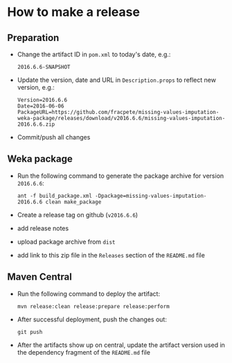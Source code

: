 How to make a release
=====================

Preparation
-----------

* Change the artifact ID in `pom.xml` to today's date, e.g.:

  ```
  2016.6.6-SNAPSHOT
  ```

* Update the version, date and URL in `Description.props` to reflect new
  version, e.g.:

  ```
  Version=2016.6.6
  Date=2016-06-06
  PackageURL=https://github.com/fracpete/missing-values-imputation-weka-package/releases/download/v2016.6.6/missing-values-imputation-2016.6.6.zip
  ```

* Commit/push all changes


Weka package
------------

* Run the following command to generate the package archive for version
  `2016.6.6`:

  ```
  ant -f build_package.xml -Dpackage=missing-values-imputation-2016.6.6 clean make_package
  ```

* Create a release tag on github (`v2016.6.6`)
* add release notes
* upload package archive from `dist`
* add link to this zip file in the `Releases` section of the `README.md` file


Maven Central
-------------

* Run the following command to deploy the artifact:

  ```
  mvn release:clean release:prepare release:perform
  ```

* After successful deployment, push the changes out:

  ```
  git push
  ```

* After the artifacts show up on central, update the artifact version used
  in the dependency fragment of the `README.md` file

